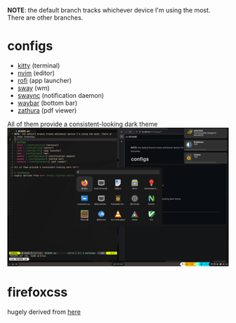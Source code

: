 **NOTE**: the default branch tracks whichever device I'm using the most. There are other branches.

# configs
- [kitty](./config/kitty) (terminal)
- [nvim](./config/nvim) (editor)
- [rofi](./config/rofi) (app launcher)
- [sway](./config/sway) (wm)
- [swaync](./config/swaync) (notification daemon)
- [waybar](./config/waybar) (bottom bar)
- [zathura](./config/zathura) (pdf viewer)

All of them provide a consistent-looking dark theme
![demo](./demo.png)

# firefoxcss
hugely derived from [here](https://github.com/ranmaru22/firefox-vertical-tabs)
